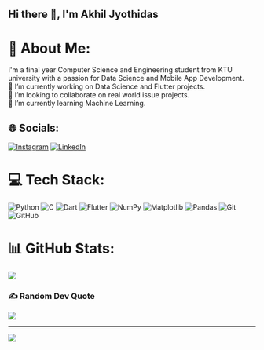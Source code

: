 ## Hi there 👋, I'm Akhil Jyothidas

# 💫 About Me:
I'm a final year Computer Science and Engineering student from KTU university with a passion for Data Science and Mobile App Development.<br>🔭 I’m currently working on Data Science and Flutter projects.<br>👯 I’m looking to collaborate on real world issue projects.<br>🌱 I’m currently learning Machine Learning. 


## 🌐 Socials:
[![Instagram](https://img.shields.io/badge/Instagram-%23E4405F.svg?logo=Instagram&logoColor=white)](https://instagram.com/im.akhxl) [![LinkedIn](https://img.shields.io/badge/LinkedIn-%230077B5.svg?logo=linkedin&logoColor=white)](https://linkedin.com/in/akhil-jyothidas) 

# 💻 Tech Stack:
![Python](https://img.shields.io/badge/python-3670A0?style=for-the-badge&logo=python&logoColor=ffdd54) ![C](https://img.shields.io/badge/c-%2300599C.svg?style=for-the-badge&logo=c&logoColor=white) ![Dart](https://img.shields.io/badge/dart-%230175C2.svg?style=for-the-badge&logo=dart&logoColor=white) ![Flutter](https://img.shields.io/badge/Flutter-%2302569B.svg?style=for-the-badge&logo=Flutter&logoColor=white) ![NumPy](https://img.shields.io/badge/numpy-%23013243.svg?style=for-the-badge&logo=numpy&logoColor=white) ![Matplotlib](https://img.shields.io/badge/Matplotlib-%23ffffff.svg?style=for-the-badge&logo=Matplotlib&logoColor=black) ![Pandas](https://img.shields.io/badge/pandas-%23150458.svg?style=for-the-badge&logo=pandas&logoColor=white) ![Git](https://img.shields.io/badge/git-%23F05033.svg?style=for-the-badge&logo=git&logoColor=white) ![GitHub](https://img.shields.io/badge/github-%23121011.svg?style=for-the-badge&logo=github&logoColor=white)
# 📊 GitHub Stats:
<!---![](https://github-readme-stats.vercel.app/api?username=imakhxl&theme=dark&hide_border=false&include_all_commits=false&count_private=false)<br/>
![](https://github-readme-streak-stats.herokuapp.com/?user=imakhxl&theme=dark&hide_border=false)<br/>--->
![](https://github-readme-stats.vercel.app/api/top-langs/?username=imakhxl&theme=dark&hide_border=false&include_all_commits=false&count_private=false&layout=compact)

### ✍️ Random Dev Quote
![](https://quotes-github-readme.vercel.app/api?type=horizontal&theme=radical)

---
[![](https://visitcount.itsvg.in/api?id=imakhxl&icon=0&color=0)](https://visitcount.itsvg.in)

<!-- Proudly created with GPRM ( https://gprm.itsvg.in ) -->
